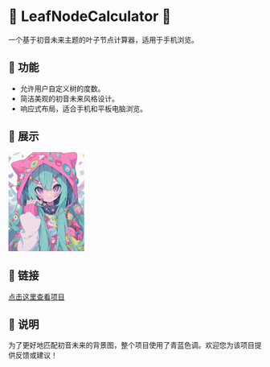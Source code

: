 # 🍃 LeafNodeCalculator 🎵

一个基于初音未来主题的叶子节点计算器，适用于手机浏览。

## 🌸 功能

- 允许用户自定义树的度数。
- 简洁美观的初音未来风格设计。
- 响应式布局，适合手机和平板电脑浏览。

## 🎨 展示

<img src="beijing.jpg" alt="Cover Image" width="30%">

## 🔗 链接

[点击这里查看项目](https://sldragon-cx330.github.io/LeafNodeCalculator/%E6%A0%91%E7%9A%84%E5%8F%B6%E5%AD%90%E8%8A%82%E7%82%B9%E8%AE%A1%E7%AE%97%E5%99%A8.html) <!-- 请替换为您的GitHub仓库链接 -->

## 📝 说明

为了更好地匹配初音未来的背景图，整个项目使用了青蓝色调。欢迎您为该项目提供反馈或建议！

